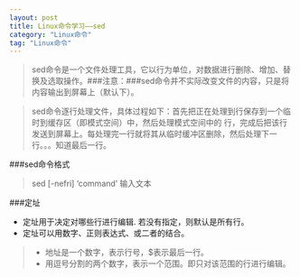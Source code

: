 ```yaml
---
layout: post
title: Linux命令学习——sed
category: "Linux命令"
tag: "Linux命令"
---
```


>  sed命令是一个文件处理工具，它以行为单位，对数据进行删除、增加、替换及选取操作。###注意：###sed命令并不实际改变文件的内容，只是将内容输出到屏幕上（默认下）。      

>  sed命令逐行处理文件，具体过程如下：首先把正在处理到行保存到一个临时到缓存区（即模式空间）中，然后处理模式空间中的
行，完成后把该行发送到屏幕上。每处理完一行就将其从临时缓冲区删除，然后处理下一行。。。知道最后一行。   

###sed命令格式
>  sed [-nefri] ‘command’ 输入文本 

###定址
+ 定址用于决定对哪些行进行编辑. 若没有指定，则默认是所有行。    
+ 定址可以用数字、正则表达式、或二者的结合。   
>  + 地址是一个数字，表示行号，$表示最后一行。
>  + 用逗号分割的两个数字，表示一个范围。即只对该范围的行进行编辑。
